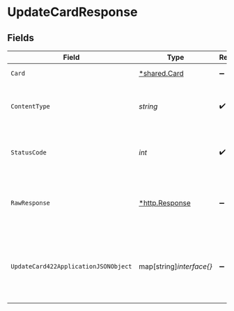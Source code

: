 # UpdateCardResponse


## Fields

| Field                                                                 | Type                                                                  | Required                                                              | Description                                                           |
| --------------------------------------------------------------------- | --------------------------------------------------------------------- | --------------------------------------------------------------------- | --------------------------------------------------------------------- |
| `Card`                                                                | [*shared.Card](../../models/shared/card.md)                           | :heavy_minus_sign:                                                    | Card updated                                                          |
| `ContentType`                                                         | *string*                                                              | :heavy_check_mark:                                                    | HTTP response content type for this operation                         |
| `StatusCode`                                                          | *int*                                                                 | :heavy_check_mark:                                                    | HTTP response status code for this operation                          |
| `RawResponse`                                                         | [*http.Response](https://pkg.go.dev/net/http#Response)                | :heavy_minus_sign:                                                    | Raw HTTP response; suitable for custom response parsing               |
| `UpdateCard422ApplicationJSONObject`                                  | map[string]*interface{}*                                              | :heavy_minus_sign:                                                    | The supplied card data appeared invalid or was declined by the issuer |